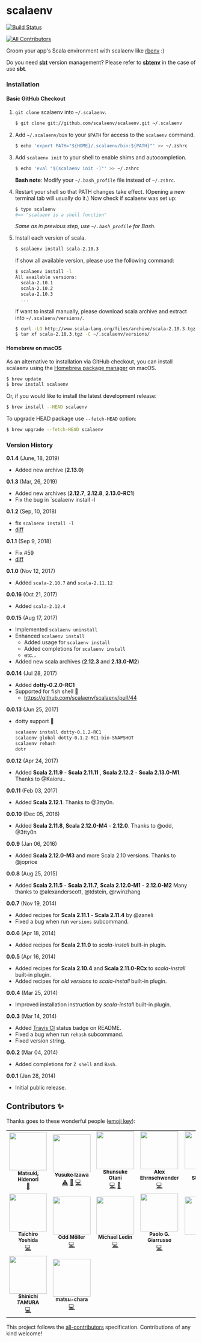scalaenv
====

[![Build Status](https://travis-ci.org/scalaenv/scalaenv.svg?branch=master)](https://travis-ci.org/scalaenv/scalaenv)

<!-- ALL-CONTRIBUTORS-BADGE:START - Do not remove or modify this section -->
[![All Contributors](https://img.shields.io/badge/all_contributors-16-orange.svg?style=flat-square)](#contributors-)
<!-- ALL-CONTRIBUTORS-BADGE:END -->

Groom your app's Scala environment with scalaenv like [rbenv](https://github.com/sstephenson/rbenv) :)

Do you need [**sbt**](http://www.scala-sbt.org) version management?
Please refer to [**sbtenv**](https://github.com/sbtenv/sbtenv) in the case of use **sbt**.

### Installation

#### Basic GitHub Checkout

1. `git clone` scalaenv into `~/.scalaenv`.

    ~~~ sh
    $ git clone git://github.com/scalaenv/scalaenv.git ~/.scalaenv
    ~~~

2. Add `~/.scalaenv/bin` to your `$PATH` for access to the `scalaenv` command.

    ~~~ sh
    $ echo 'export PATH="${HOME}/.scalaenv/bin:${PATH}"' >> ~/.zshrc
    ~~~

3. Add `scalaenv init` to your shell to enable shims and autocompletion.

    ~~~ sh
    $ echo 'eval "$(scalaenv init -)"' >> ~/.zshrc
    ~~~

    **Bash note**: Modify your `~/.bash_profile` file instead of `~/.zshrc`.

4. Restart your shell so that PATH changes take effect. (Opening a new
   terminal tab will usually do it.) Now check if scalaenv was set up:

    ~~~ sh
    $ type scalaenv
    #=> "scalaenv is a shell function"
    ~~~

    *Same as in previous step, use `~/.bash_profile` for Bash.*

5. Install each version of scala.

    ~~~ sh
    $ scalaenv install scala-2.10.3
    ~~~

    If show all available version, please use the following command:

    ~~~ sh
    $ scalaenv install -l
    All available versions:
      scala-2.10.1
      scala-2.10.2
      scala-2.10.3
      ...
    ~~~

    If want to install manually, please download scala archive and extract into `~/.scalaenv/versions/`.

    ~~~ sh
    $ curl -LO http://www.scala-lang.org/files/archive/scala-2.10.3.tgz
    $ tar xf scala-2.10.3.tgz -C ~/.scalaenv/versions/
    ~~~

#### Homebrew on macOS

As an alternative to installation via GitHub checkout, you can install scalaenv using the [Homebrew package manager](http://brew.sh) on macOS.

~~~ sh
$ brew update
$ brew install scalaenv
~~~

Or, if you would like to install the latest development release:

~~~sh
$ brew install --HEAD scalaenv
~~~

To upgrade HEAD package use `--fetch-HEAD` option:

~~~sh
$ brew upgrade --fetch-HEAD scalaenv
~~~

### Version History

**0.1.4** (June, 18, 2019)
  - Added new archive (**2.13.0**)

**0.1.3** (Mar, 26, 2019)
  - Added new archives (**2.12.7**, **2.12.8**, **2.13.0-RC1**)
  - Fix the bug in `scalaenv install -l

**0.1.2** (Sep, 10, 2018)
  - fix `scalaenv install -l`
  - [diff](https://github.com/scalaenv/scalaenv/compare/version/0.1.1...version/0.1.2)

**0.1.1** (Sep 9, 2018)
  - Fix #59
  - [diff](https://github.com/scalaenv/scalaenv/compare/version/0.1.0...version/0.1.1)

**0.1.0** (Nov 12, 2017)

  - Added `scala-2.10.7` and `scala-2.11.12`

**0.0.16** (Oct 21, 2017)

  - Added `scala-2.12.4`

**0.0.15** (Aug 17, 2017)

  - Implemented `scalaenv uninstall`
  - Enhanced `scalaenv install`
    - Added usage for `scalaenv install`
    - Added completions for  `scalaenv install`
    - etc...
  - Added new scala archives (**2.12.3** and **2.13.0-M2**)

**0.0.14** (Jul 28, 2017)
  * Added **dotty-0.2.0-RC1**
  * Supported for fish shell :tada:
    * https://github.com/scalaenv/scalaenv/pull/44

**0.0.13** (Jun 25, 2017)
  * dotty support :tada:
    ~~~sh
    scalaenv install dotty-0.1.2-RC1
    scalaenv global dotty-0.1.2-RC1-bin-SNAPSHOT
    scalaenv rehash
    dotr
    ~~~

**0.0.12** (Apr 24, 2017)
  * Added **Scala 2.11.9** - **Scala 2.11.11** , **Scala 2.12.2** - **Scala 2.13.0-M1**.
    Thanks to @Kaioru..

**0.0.11** (Feb 03, 2017)
  * Added **Scala 2.12.1**.
    Thanks to @3tty0n.

**0.0.10** (Dec 05, 2016)

  * Added **Scala 2.11.8**, **Scala 2.12.0-M4** - **2.12.0**.
    Thanks to @odd, @3tty0n

**0.0.9** (Jan 06, 2016)

  * Added **Scala 2.12.0-M3** and more Scala 2.10 versions.
    Thanks to @joprice

**0.0.8** (Aug 25, 2015)

  * Added **Scala 2.11.5** - **Scala 2.11.7**, **Scala 2.12.0-M1** - **2.12.0-M2**
    Many thanks to @alexanderscott, @tdstein, @rwinzhang

**0.0.7** (Nov 19, 2014)

  * Added recipes for **Scala 2.11.1** - **Scala 2.11.4** by @zaneli
  * Fixed a bug when run `versions` subcommand.

**0.0.6** (Apr 18, 2014)

  * Added recipes for **Scala 2.11.0** to *scala-install* built-in plugin.

**0.0.5** (Apr 16, 2014)

  * Added recipes for **Scala 2.10.4** and **Scala 2.11.0-RCx** to *scala-install* built-in plugin.
  * Added recipes for *old versions* to *scala-install* built-in plugin.

**0.0.4** (Mar 25, 2014)

  * Improved installation instruction by *scala-install* built-in plugin.

**0.0.3** (Mar 14, 2014)

  * Added [Travis CI](https://travis-ci.org) status badge on README.
  * Fixed a bug when run `rehash` subcommand.
  * Fixed version string.

**0.0.2** (Mar 04, 2014)

  * Added completions for `Z shell` and `Bash`.

**0.0.1** (Jan 28, 2014)

  * Initial public release.

## Contributors ✨

Thanks goes to these wonderful people ([emoji key](https://allcontributors.org/docs/en/emoji-key)):

<!-- ALL-CONTRIBUTORS-LIST:START - Do not remove or modify this section -->
<!-- prettier-ignore-start -->
<!-- markdownlint-disable -->
<table>
  <tr>
    <td align="center"><a href="https://mazgi.github.io/"><img src="https://avatars2.githubusercontent.com/u/194222?v=4" width="100px;" alt=""/><br /><sub><b>Matsuki, Hidenori</b></sub></a><br /><a href="#maintenance-mazgi" title="Maintenance">🚧</a></td>
    <td align="center"><a href="https://3tty0n.github.io"><img src="https://avatars2.githubusercontent.com/u/8289812?v=4" width="100px;" alt=""/><br /><sub><b>Yusuke Izawa</b></sub></a><br /><a href="https://github.com/scalaenv/scalaenv/commits?author=3tty0n" title="Tests">⚠️</a> <a href="#maintenance-3tty0n" title="Maintenance">🚧</a> <a href="https://github.com/scalaenv/scalaenv/commits?author=3tty0n" title="Code">💻</a></td>
    <td align="center"><a href="https://www.zaneli.com/"><img src="https://avatars2.githubusercontent.com/u/379820?v=4" width="100px;" alt=""/><br /><sub><b>Shunsuke Otani</b></sub></a><br /><a href="https://github.com/scalaenv/scalaenv/commits?author=zaneli" title="Code">💻</a> <a href="#maintenance-zaneli" title="Maintenance">🚧</a></td>
    <td align="center"><a href="https://ehrns.com"><img src="https://avatars2.githubusercontent.com/u/2118299?v=4" width="100px;" alt=""/><br /><sub><b>Alex Ehrnschwender</b></sub></a><br /><a href="https://github.com/scalaenv/scalaenv/commits?author=alexanderscott" title="Code">💻</a></td>
    <td align="center"><a href="http://taylorsteinberg.com"><img src="https://avatars0.githubusercontent.com/u/6015574?v=4" width="100px;" alt=""/><br /><sub><b>Taylor Steinberg</b></sub></a><br /><a href="https://github.com/scalaenv/scalaenv/commits?author=tdstein" title="Code">💻</a></td>
    <td align="center"><a href="https://www.linkedin.com/in/rwinzhang/"><img src="https://avatars2.githubusercontent.com/u/1652090?v=4" width="100px;" alt=""/><br /><sub><b>Erwin Zhang</b></sub></a><br /><a href="https://github.com/scalaenv/scalaenv/commits?author=rwinzhang" title="Code">💻</a></td>
    <td align="center"><a href="https://github.com/joprice"><img src="https://avatars1.githubusercontent.com/u/2175555?v=4" width="100px;" alt=""/><br /><sub><b>Joseph Price</b></sub></a><br /><a href="https://github.com/scalaenv/scalaenv/commits?author=joprice" title="Code">💻</a></td>
  </tr>
  <tr>
    <td align="center"><a href="http://dataich.github.io/"><img src="https://avatars3.githubusercontent.com/u/15887?v=4" width="100px;" alt=""/><br /><sub><b>Taichiro Yoshida</b></sub></a><br /><a href="https://github.com/scalaenv/scalaenv/commits?author=dataich" title="Code">💻</a></td>
    <td align="center"><a href="https://github.com/odd"><img src="https://avatars0.githubusercontent.com/u/49301?v=4" width="100px;" alt=""/><br /><sub><b>Odd Möller</b></sub></a><br /><a href="https://github.com/scalaenv/scalaenv/commits?author=odd" title="Code">💻</a></td>
    <td align="center"><a href="http://ledin.me"><img src="https://avatars0.githubusercontent.com/u/1078685?v=4" width="100px;" alt=""/><br /><sub><b>Michael Ledin</b></sub></a><br /><a href="https://github.com/scalaenv/scalaenv/commits?author=mxl" title="Code">💻</a></td>
    <td align="center"><a href="http://blaisorblade.github.io/"><img src="https://avatars3.githubusercontent.com/u/289960?v=4" width="100px;" alt=""/><br /><sub><b>Paolo G. Giarrusso</b></sub></a><br /><a href="https://github.com/scalaenv/scalaenv/commits?author=Blaisorblade" title="Code">💻</a></td>
    <td align="center"><a href="https://github.com/Kaioru"><img src="https://avatars2.githubusercontent.com/u/6829787?v=4" width="100px;" alt=""/><br /><sub><b>Keith</b></sub></a><br /><a href="https://github.com/scalaenv/scalaenv/commits?author=Kaioru" title="Code">💻</a></td>
    <td align="center"><a href="http://andersonvom.github.io"><img src="https://avatars3.githubusercontent.com/u/69922?v=4" width="100px;" alt=""/><br /><sub><b>Anderson Mesquita</b></sub></a><br /><a href="https://github.com/scalaenv/scalaenv/commits?author=andersonvom" title="Code">💻</a></td>
    <td align="center"><a href="http://u.chimata.org/"><img src="https://avatars1.githubusercontent.com/u/80503?v=4" width="100px;" alt=""/><br /><sub><b>ɯ̹t͡ɕʲi</b></sub></a><br /><a href="https://github.com/scalaenv/scalaenv/commits?author=c18t" title="Code">💻</a></td>
  </tr>
  <tr>
    <td align="center"><a href="https://github.com/tmshn"><img src="https://avatars2.githubusercontent.com/u/3760893?v=4" width="100px;" alt=""/><br /><sub><b>Shinichi TAMURA</b></sub></a><br /><a href="https://github.com/scalaenv/scalaenv/commits?author=tmshn" title="Code">💻</a></td>
    <td align="center"><a href="https://twitter.com/matsu_chara"><img src="https://avatars3.githubusercontent.com/u/1635885?v=4" width="100px;" alt=""/><br /><sub><b>matsu-chara</b></sub></a><br /><a href="https://github.com/scalaenv/scalaenv/commits?author=matsu-chara" title="Code">💻</a></td>
  </tr>
</table>

<!-- markdownlint-enable -->
<!-- prettier-ignore-end -->
<!-- ALL-CONTRIBUTORS-LIST:END -->

This project follows the [all-contributors](https://github.com/all-contributors/all-contributors) specification. Contributions of any kind welcome!
